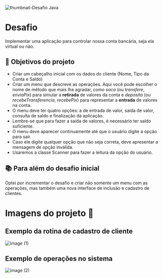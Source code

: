 ![thumbnail-Desafio Java](https://user-images.githubusercontent.com/66698429/218160231-11c3a759-711e-484d-a856-b5977b065ec6.png)


# Desafio


Implementar uma aplicação para controlar nossa conta bancária, seja ela virtual ou não. 

## 🔨 Objetivos do projeto

- Criar um cabeçalho inicial com os dados do cliente (Nome, Tipo da Conta e Saldo)
- Criar um menu que descreve as operações. Aqui você pode escolher o nome de método que mais lhe agradar, como *saca* (ou *transfere*, *enviaPix*) para simular a **retirada** de valores da conta
e *deposita* (ou *recebeTransferencia*, *recebePix*) para representar a **entrada** de valores na conta.
- O menu deve ter quatro opções: a de entrada de valor, saída de valor, consulta de saldo e finalização da aplicação.
- Lembre-se que para fazer a saída de valores, é necessário ter saldo suficiente.
- O menu deve aparecer continuamente até que o usuário digite a opção para sair.
- Caso ele digite qualquer opção que não seja correta, deve apresentar a mensagem de opção inválida.
- Usaremos a classe Scanner para fazer a leitura da opção do usuário.
<p></p>

## 📚 Para além do desafio inicial 

Optei por incrementar o desafio e criar não somente um menu com as operações, mas também uma nova interface de inclusão e cadastro de clientes.




# Imagens do projeto 📁

## Exemplo da rotina de cadastro de cliente
![image (1)](https://github.com/barbatv/sistemaBanco/assets/56331255/e19328c0-4572-4ec9-b89c-48c6bb9456e6)

## Exemplo de operações no sistema
![image (2)](https://github.com/barbatv/sistemaBanco/assets/56331255/99ea450b-5e05-44ff-8a51-032cae17df25)
